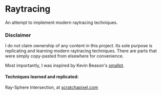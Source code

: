 # Raytracing
An attempt to implement modern raytracing techniques.

### Disclaimer
I do not claim ownership of any content in this project. Its sole purpose is replicating and learning modern raytracing techniques. There are parts that were simply copy-pasted from elsewhere for convenience.

Most importantly, I was inspired by Kevin Beason's [smallpt](http://www.kevinbeason.com/smallpt/).

#### Techniques learned and replicated:
Ray-Sphere Intersection, at [scratchapixel.com](https://www.scratchapixel.com/lessons/3d-basic-rendering/minimal-ray-tracer-rendering-simple-shapes/ray-sphere-intersection)
